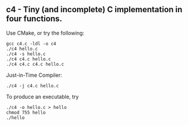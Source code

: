 ## c4 - Tiny (and incomplete) C implementation in four functions.

Use CMake, or try the following:

    gcc c4.c -ldl -o c4
    ./c4 hello.c
    ./c4 -s hello.c
    ./c4 c4.c hello.c
    ./c4 c4.c c4.c hello.c

Just-in-Time Compiler:

    ./c4 -j c4.c hello.c

To produce an executable, try

    ./c4 -o hello.c > hello
    chmod 755 hello
    ./hello

